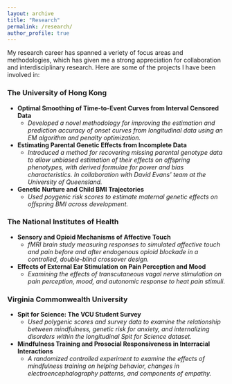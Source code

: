 ```yaml
---
layout: archive
title: "Research"
permalink: /research/
author_profile: true
---
```


My research career has spanned a veriety of focus areas and methodologies, which has given me a strong appreciation for collaboration and interdisciplinary research. Here are some of the projects I have been involved in:



### The University of Hong Kong

- **Optimal Smoothing of Time-to-Event Curves from Interval Censored Data**
  - _Developed a novel methodology for improving the estimation and prediction accuracy of onset curves from longitudinal data using an EM algorithm and penalty optimization._
- **Estimating Parental Genetic Effects from Incomplete Data**
  - _Introduced a method for recovering missing parental genotype data to allow unbiased estimation of their effects on offspring phenotypes, with derived formulae for power and bias characteristics. In collaboration with David Evans' team at the University of Queensland._
- **Genetic Nurture and Child BMI Trajectories**
  - _Used poygenic risk scores to estimate maternal genetic effects on offspring BMI across development._



### The National Institutes of Health

- **Sensory and Opioid Mechanisms of Affective Touch**
  - _fMRI brain study measuring responses to simulated affective touch and pain before and after endogenous opioid blockade in a controlled, double-blind crossover design._
- **Effects of External Ear Stimulation on Pain Perception and Mood**
  - _Examining the effects of transcutaneous vagal nerve stimulation on pain perception, mood, and autonomic response to heat pain stimuli._



### Virginia Commonwealth University

- **Spit for Science: The VCU Student Survey**
  - _Used polygenic scores and survey data to examine the relationship between mindfulness, genetic risk for anxiety, and internalizing disorders within the longitudinal Spit for Science dataset._
- **Mindfulness Training and Prosocial Responsiveness in Interracial Interactions**
  - _A randomized controlled experiment to examine the effects of mindfulness training on helping behavior, changes in electroencephalography patterns, and components of empathy._

